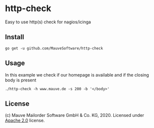 # http-check
Easy to use http(s) check for nagios/icinga

## Install
```
go get -u github.com/MauveSoftware/http-check
```

## Usage
In this example we check if our homepage is available and if the closing body is present

```
./http-check -h www.mauve.de -s 200 -b '</body>'
```

## License
(c) Mauve Mailorder Software GmbH & Co. KG, 2020. Licensed under [Apache 2.0](LICENSE) license.